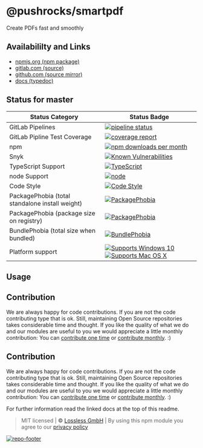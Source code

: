 # @pushrocks/smartpdf
Create PDFs fast and smoothly

## Availabililty and Links
* [npmjs.org (npm package)](https://www.npmjs.com/package/@pushrocks/smartpdf)
* [gitlab.com (source)](https://gitlab.com/pushrocks/smartpdf)
* [github.com (source mirror)](https://github.com/pushrocks/smartpdf)
* [docs (typedoc)](https://pushrocks.gitlab.io/smartpdf/)

## Status for master

Status Category | Status Badge
-- | --
GitLab Pipelines | [![pipeline status](https://gitlab.com/pushrocks/smartpdf/badges/master/pipeline.svg)](https://lossless.cloud)
GitLab Pipline Test Coverage | [![coverage report](https://gitlab.com/pushrocks/smartpdf/badges/master/coverage.svg)](https://lossless.cloud)
npm | [![npm downloads per month](https://badgen.net/npm/dy/@pushrocks/smartpdf)](https://lossless.cloud)
Snyk | [![Known Vulnerabilities](https://badgen.net/snyk/pushrocks/smartpdf)](https://lossless.cloud)
TypeScript Support | [![TypeScript](https://badgen.net/badge/TypeScript/>=%203.x/blue?icon=typescript)](https://lossless.cloud)
node Support | [![node](https://img.shields.io/badge/node->=%2010.x.x-blue.svg)](https://nodejs.org/dist/latest-v10.x/docs/api/)
Code Style | [![Code Style](https://badgen.net/badge/style/prettier/purple)](https://lossless.cloud)
PackagePhobia (total standalone install weight) | [![PackagePhobia](https://badgen.net/packagephobia/install/@pushrocks/smartpdf)](https://lossless.cloud)
PackagePhobia (package size on registry) | [![PackagePhobia](https://badgen.net/packagephobia/publish/@pushrocks/smartpdf)](https://lossless.cloud)
BundlePhobia (total size when bundled) | [![BundlePhobia](https://badgen.net/bundlephobia/minzip/@pushrocks/smartpdf)](https://lossless.cloud)
Platform support | [![Supports Windows 10](https://badgen.net/badge/supports%20Windows%2010/yes/green?icon=windows)](https://lossless.cloud) [![Supports Mac OS X](https://badgen.net/badge/supports%20Mac%20OS%20X/yes/green?icon=apple)](https://lossless.cloud)

## Usage

## Contribution

We are always happy for code contributions. If you are not the code contributing type that is ok. Still, maintaining Open Source repositories takes considerable time and thought. If you like the quality of what we do and our modules are useful to you we would appreciate a little monthly contribution: You can [contribute one time](https://lossless.link/contribute-onetime) or [contribute monthly](https://lossless.link/contribute). :)


## Contribution

We are always happy for code contributions. If you are not the code contributing type that is ok. Still, maintaining Open Source repositories takes considerable time and thought. If you like the quality of what we do and our modules are useful to you we would appreciate a little monthly contribution: You can [contribute one time](https://lossless.link/contribute-onetime) or [contribute monthly](https://lossless.link/contribute). :)

For further information read the linked docs at the top of this readme.

> MIT licensed | **&copy;** [Lossless GmbH](https://lossless.gmbh)
| By using this npm module you agree to our [privacy policy](https://lossless.gmbH/privacy)

[![repo-footer](https://lossless.gitlab.io/publicrelations/repofooter.svg)](https://maintainedby.lossless.com)
